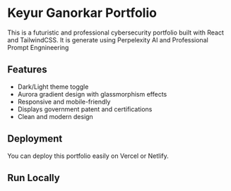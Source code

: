 # Keyur Ganorkar Portfolio

This is a futuristic and professional cybersecurity portfolio built with React and TailwindCSS.
It is generate using Perpelexity AI and Professional Prompt Engnineering 

## Features

- Dark/Light theme toggle
- Aurora gradient design with glassmorphism effects
- Responsive and mobile-friendly
- Displays government patent and certifications
- Clean and modern design

## Deployment

You can deploy this portfolio easily on Vercel or Netlify.

## Run Locally

